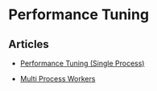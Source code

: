 # Performance Tuning


## Articles
-   [Performance Tuning (Single
    Process)](/v1.0/articles/performance-tuning-single-process)


-   [Multi Process Workers](/v1.0/articles/multi-process-workers)




